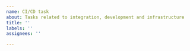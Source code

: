 ```yaml
---
name: CI/CD task
about: Tasks related to integration, development and infrastructure
title: ''
labels: ''
assignees: ''

---
```



